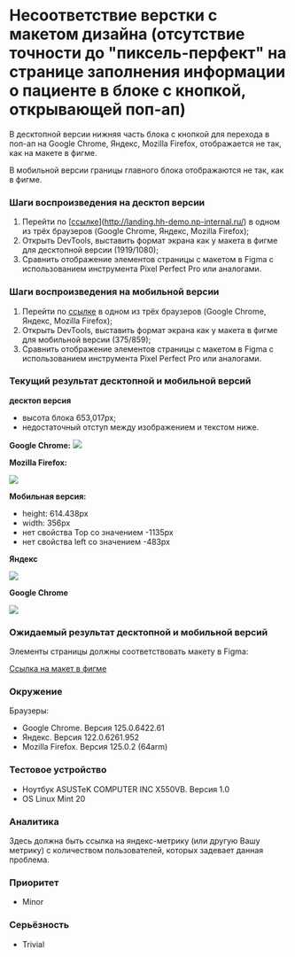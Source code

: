 
# Несоответствие верстки с макетом дизайна (отсутствие точности до "пиксель-перфект" на странице заполнения информации о пациенте в блоке с кнопкой, открывающей поп-ап)

В десктопной версии нижняя часть блока с кнопкой для перехода в поп-ап на Google Chrome, Яндекс, Mozilla Firefox, отображается не так, как на макете в фигме.

В мобильной версии границы главного блока отображаются не так, как в фигме.

### Шаги воспроизведения на десктоп версии

1. Перейти по [[ссылке](http://landing.hh-demo.np-internal.ru/)](http://landing.hh-demo.np-internal.ru/) в одном из трёх браузеров (Google Chrome, Яндекс, Mozilla Firefox);
2. Открыть DevTools, выставить формат экрана как у макета в фигме для десктопной версии (1919/1080);
3. Сравнить отображение элементов страницы с макетом в Figma с использованием инструмента Pixel Perfect Pro или аналогами.

### Шаги воспроизведения на мобильной версии

1. Перейти по [ссылке](http://landing.hh-demo.np-internal.ru/) в одном из трёх браузеров (Google Chrome, Яндекс, Mozilla Firefox);
2. Открыть DevTools, выставить формат экрана как у макета в фигме для мобильной версии (375/859);
3. Сравнить отображение элементов страницы с макетом в Figma с использованием инструмента Pixel Perfect Pro или аналогами.

### Текущий результат десктопной и мобильной версий

**десктоп версия**

- высота блока 653,017px;
- недостаточный отступ между изображением и текстом ниже.

**Google Chrome:**
![](https://lh7-us.googleusercontent.com/docsz/AD_4nXdorYVhCPAUzLW0Y6zZFYisDxhf9L4n1gHirfqSs_T6iUM0VWbldPHQpK8NJCddgkAKoZSCUEZh9nauDQeXmswBlayUV6T9kg35yAaciO13i-HOnSG1-IfQFMvSeRMn6xaYoZgHmD31iK9CJbYGQCszJrU_?key=W9WZZmEcmfVJofTw_hOVLg)

**Mozilla Firefox:**

![](https://lh7-us.googleusercontent.com/docsz/AD_4nXfzYiAZrHxA7lWvE3SwOi11DqDjH1WQFKFVkJUs-dcCvHoXVZNItfWaA1JNntqv48QUo5Uvl24K21X4CMfzfaDsIw8so2syPqKwo1DEeSZ1v2fr_seurXE6yVRpn71su5bdPppr3Gc6FbKL2j3wZqaHC8n4?key=W9WZZmEcmfVJofTw_hOVLg)

**Мобильная версия:**

- height: 614.438px
- width: 356px
- нет свойства Top со значением -1135px
- нет свойства left со значением -483px

**Яндекс**

![](https://lh7-us.googleusercontent.com/docsz/AD_4nXduIPQ4--535StqfDSIqz8nxewoV52LcqEQe8FY4__qMz8MBt1Gk3Cc4yos9puajnfQlv6KZ-8MUnGEZ3aDnO9uFZM0SZZtkfvGUcf3d5jXA7FzNR7UOJ8g9z0zrxuTegl4oXGEtp0EFhiNeGUmYt5KJd8?key=W9WZZmEcmfVJofTw_hOVLg)

**Google Chrome**

![](https://lh7-us.googleusercontent.com/docsz/AD_4nXfQ9f_2YyLNVFer8BeKj99w9lmFF0DGLiU1T1IE7YUygEw5Pu5a5BTW4SaWD38HWjZz7I1nt5v9YIX4BkBpENu28SvET1FmmjZ7JgBPWvSBOhxvwMhJtVaoxaKV2bzDab5JGtnbyA5tkJsP_2QznM9M7wRI?key=W9WZZmEcmfVJofTw_hOVLg)

### Ожидаемый результат десктопной и мобильной версий

Элементы страницы должны соответствовать макету в Figma:

[Ссылка на макет в фигме](https://www.figma.com/design/Y4bDSYRs6RcQOUstBjgzlH/%D0%9D%D0%B0%D0%9F%D0%BE%D0%BF%D1%80%D0%B0%D0%B2%D0%BA%D1%83---%D1%82%D0%B5%D1%81%D1%82%D0%BE%D0%B2%D0%BE%D0%B5-%D0%B7%D0%B0%D0%B4%D0%B0%D0%BD%D0%B8%D0%B5-%D0%B4%D0%BB%D1%8F-%D0%B2%D0%B5%D1%80%D1%81%D1%82%D0%B0%D0%BB%D1%8C%D1%89%D0%B8%D0%BA%D0%B0?node-id=0-1&viewport=509%252C302%252C)

### Окружение

Браузеры:

- Google Chrome. Версия 125.0.6422.61
- Яндекс. Версия 122.0.6261.952
- Mozilla Firefox. Версия 125.0.2 (64arm)

### Тестовое устройство

- Ноутбук ASUSTeK COMPUTER INC X550VB. Версия 1.0
- OS Linux Mint 20

### Аналитика

Здесь должна быть ссылка на яндекс-метрику (или другую Вашу метрику) с количеством пользователей, которых задевает данная проблема.

### Приоритет

- Minor

### Серьёзность

- Trivial
